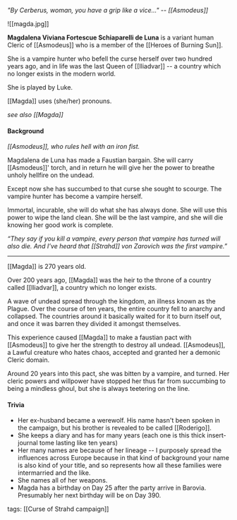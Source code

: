 *"By Cerberus, woman, you have a grip like a vice..." -- [[Asmodeus]]*

![[magda.jpg]]

**Magdalena Viviana Fortescue Schiaparelli de Luna** is a variant human Cleric of [[Asmodeus]] who is a member of the [[Heroes of Burning Sun]].

She is a vampire hunter who befell the curse herself over two hundred years ago, and in life was the last Queen of [[Iliadvar]] -- a country which no longer exists in the modern world.

She is played by Luke.

[[Magda]] uses (she/her) pronouns.

*see also [[Magda]]*


#### Background

_[[Asmodeus]], who rules hell with an iron fist._ 

Magdalena de Luna has made a Faustian bargain. She will carry [[Asmodeus]]' torch, and in return he will give her the power to breathe unholy hellfire on the undead.

Except now she has succumbed to that curse she sought to scourge. The vampire hunter has become a vampire herself.

Immortal, incurable, she will do what she has always done. She will use this power to wipe the land clean. She will be the last vampire, and she will die knowing her good work is complete.

_“They say if you kill a vampire, every person that vampire has turned will also die. And I’ve heard that [[Strahd]] von Zarovich was the first vampire.”_

____

[[Magda]] is 270 years old.

Over 200 years ago, [[Magda]] was the heir to the throne of a country called [[Iliadvar]], a country which no longer exists.

A wave of undead spread through the kingdom, an illness known as the Plague. Over the course of ten years, the entire country fell to anarchy and collapsed. The countries around it basically waited for it to burn itself out, and once it was barren they divided it amongst themselves.

This experience caused [[Magda]] to make a faustian pact with [[Asmodeus]] to give her the strength to destroy all undead. [[Asmodeus]], a Lawful creature who hates chaos, accepted and granted her a demonic Cleric domain.

Around 20 years into this pact, she was bitten by a vampire, and turned. Her cleric powers and willpower have stopped her thus far from succumbing to being a mindless ghoul, but she is always teetering on the line.

#### Trivia

-   Her ex-husband became a werewolf. His name hasn't been spoken in the campaign, but his brother is revealed to be called [[Roderigo]].
-   She keeps a diary and has for many years (each one is this thick insert-journal tome lasting like ten years)
-   Her many names are because of her lineage -- I purposely spread the influences across Europe because in that kind of background your name is also kind of your title, and so represents how all these families were intermarried and the like.
-   She names all of her weapons.
-   Magda has a birthday on Day 25 after the party arrive in Barovia. Presumably her next birthday will be on Day 390.


tags: [[Curse of Strahd campaign]]